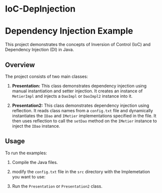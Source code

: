 # IoC-DepInjection
# Dependency Injection Example

This project demonstrates the concepts of Inversion of Control (IoC) and Dependency Injection (DI) in Java.

## Overview

The project consists of two main classes:

1. **Presentation:** This class demonstrates dependency injection using manual instantiation and setter injection. It creates an instance of `MetierImpl` and injects a `DaoImpl` or `DaoImpl2` instance into it.

2. **Presentation2:** This class demonstrates dependency injection using reflection. It reads class names from a `config.txt` file and dynamically instantiates the `IDao` and `IMetier` implementations specified in the file. It then uses reflection to call the `setDao` method on the `IMetier` instance to inject the `IDao` instance.

## Usage

To run the examples:

1. Compile the Java files.


2. modify the `config.txt` file in the `src` directory with the Implemetation you want to use:


3. Run the `Presentation` or `Presentation2` class.

